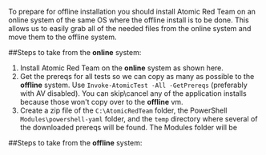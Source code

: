 To prepare for offline installation you should install Atomic Red Team on an online system of the same OS where the offline install is to be done. This allows us to easily grab all of the needed files from the online system and move them to the offline system.

##Steps to take from the **online** system:

1) Install Atomic Red Team on the **online** system as shown here.
2) Get the prereqs for all tests so we can copy as many as possible to the **offline** system. Use `Invoke-AtomicTest -All -GetPrereqs` (preferably with AV disabled). You can skip\cancel any of the application installs because those won't copy over to the **offline** vm.
3) Create a zip file of the `C:\AtomicRedTeam` folder, the PowerShell `Modules\powershell-yaml` folder, and the `temp` directory where several of the downloaded prereqs will be found. The Modules folder will be  

##Steps to take from the **offline** system:
